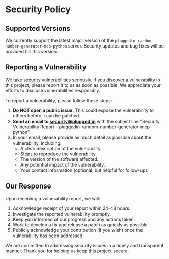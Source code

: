 # Security Policy

## Supported Versions

We currently support the latest major version of the `pluggedin-random-number-generator-mcp-python` server. Security updates and bug fixes will be provided for this version.

## Reporting a Vulnerability

We take security vulnerabilities seriously. If you discover a vulnerability in this project, please report it to us as soon as possible. We appreciate your efforts to disclose vulnerabilities responsibly.

To report a vulnerability, please follow these steps:

1.  **Do NOT open a public issue.** This could expose the vulnerability to others before it can be patched.
2.  **Send an email to [security@plugged.in](mailto:security@plugged.in)** with the subject line "Security Vulnerability Report - pluggedin-random-number-generator-mcp-python".
3.  In your email, please provide as much detail as possible about the vulnerability, including:
    *   A clear description of the vulnerability.
    *   Steps to reproduce the vulnerability.
    *   The version of the software affected.
    *   Any potential impact of the vulnerability.
    *   Your contact information (optional, but helpful for follow-up).

## Our Response

Upon receiving a vulnerability report, we will:

1.  Acknowledge receipt of your report within 24-48 hours.
2.  Investigate the reported vulnerability promptly.
3.  Keep you informed of our progress and any actions taken.
4.  Work to develop a fix and release a patch as quickly as possible.
5.  Publicly acknowledge your contribution (if you wish) once the vulnerability has been addressed.

We are committed to addressing security issues in a timely and transparent manner. Thank you for helping us keep this project secure.


